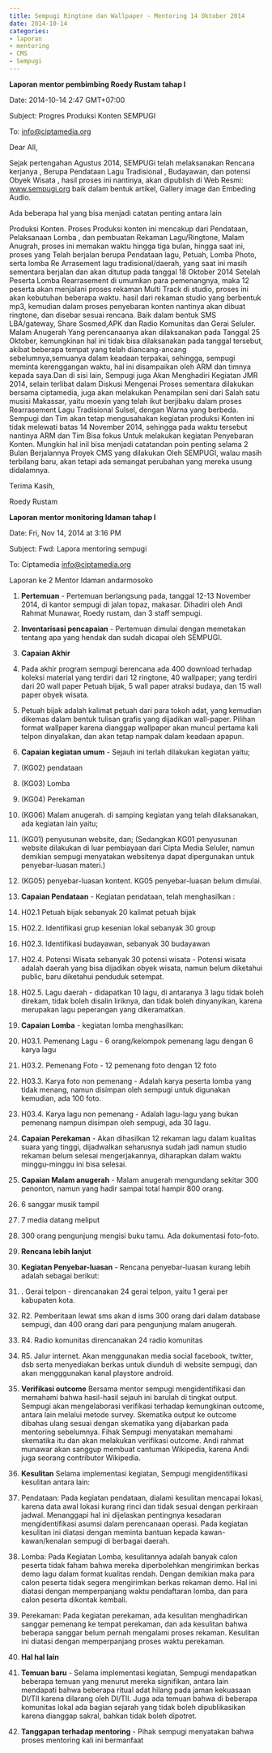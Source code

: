 ```yaml
---
title: Sempugi Ringtone dan Wallpaper - Mentoring 14 Oktober 2014
date: 2014-10-14
categories:
- laporan
- mentoring
- CMS
- Sempugi
---
```


**Laporan mentor pembimbing Roedy Rustam tahap I**

Date: 2014-10-14 2:47 GMT+07:00 

Subject: Progres Produksi Konten SEMPUGI 

To: info@ciptamedia.org

Dear All,

Sejak pertengahan Agustus 2014, SEMPUGi telah melaksanakan Rencana kerjanya , Berupa Pendataan Lagu Tradisional , Budayawan, dan potensi Obyek Wisata , hasil proses ini nantinya, akan dipublish di Web Resmi: www.sempugi.org baik dalam bentuk artikel, Gallery image dan Embeding Audio.

Ada beberapa hal yang bisa menjadi catatan penting antara lain

Produksi Konten. Proses Produksi konten ini mencakup dari Pendataan, Pelaksanaan Lomba , dan pembuatan Rekaman Lagu/Ringtone, Malam Anugrah, proses ini memakan waktu hingga tiga bulan, hingga saat ini, proses yang Telah berjalan berupa Pendataan lagu, Petuah, Lomba Photo, serta lomba Re Arrasement lagu tradisional/daerah, yang saat ini masih sementara berjalan dan akan ditutup pada tanggal 18 Oktober 2014
Setelah Peserta Lomba Rearrasement di umumkan para pemenangnya, maka 12 peserta akan menjalani proses rekaman Multi Track di studio, proses ini akan kebutuhan beberapa waktu. hasil dari rekaman studio yang berbentuk mp3, kemudian dalam proses penyebaran konten nantinya akan dibuat ringtone, dan disebar sesuai rencana. Baik dalam bentuk SMS LBA/gateway, Share Sosmed,APK dan Radio Komunitas dan Gerai Seluler.
Malam Anugerah Yang perencanaanya akan dilaksanakan pada Tanggal 25 Oktober, kemungkinan hal ini tidak bisa dilaksanakan pada tanggal tersebut, akibat beberapa tempat yang telah diancang-ancang sebelumnya,semuanya dalam keadaan terpakai, sehingga, sempugi meminta kerenggangan waktu, hal ini disampaikan oleh ARM dan timnya kepada saya.Dan di sisi lain, Sempugi juga Akan Menghadiri Kegiatan JMR 2014, selain terlibat dalam Diskusi Mengenai Proses sementara dilakukan bersama ciptamedia, juga akan melakukan Penampilan seni dari Salah satu musisi Makassar, yaitu moexin yang telah ikut berjibaku dalam proses Rearrasement Lagu Tradisional Sulsel, dengan Warna yang berbeda.
Sempugi dan Tim akan tetap mengusahakan kegiatan produksi Konten ini tidak melewati batas 14 November 2014, sehingga pada waktu tersebut nantinya ARM dan Tim Bisa fokus Untuk melakukan kegiatan Penyebaran Konten.
Mungkin hal inil bisa menjadi catatandan poin penting selama 2 Bulan Berjalannya Proyek CMS yang dilakukan Oleh SEMPUGI, walau masih terbilang baru, akan tetapi ada semangat perubahan yang mereka usung didalamnya.

Terima Kasih,

Roedy Rustam

**Laporan mentor monitoring Idaman tahap I**

Date: Fri, Nov 14, 2014 at 3:16 PM 

Subject: Fwd: Lapora mentoring sempugi 

To: Ciptamedia <info@ciptamedia.org>

Laporan ke 2 Mentor Idaman andarmosoko

1. **Pertemuan** - Pertemuan berlangsung pada, tanggal 12-13 November 2014, di kantor sempugi di jalan topaz, makasar. Dihadiri oleh Andi Rahmat Munawar, Roedy rustam, dan 3 staff sempugi.

2. **Inventarisasi pencapaian** - Pertemuan dimulai dengan memetakan tentang apa yang hendak dan sudah dicapai oleh SEMPUGI.
 1. **Capaian Akhir**
  1. Pada akhir program sempugi berencana ada 400 download terhadap koleksi material yang terdiri dari 12 ringtone, 40 wallpaper; yang terdiri dari 20 wall paper Petuah bijak, 5 wall paper atraksi budaya, dan 15 wall paper obyek wisata.
  2. Petuah bijak adalah kalimat petuah dari para tokoh adat, yang kemudian dikemas dalam bentuk tulisan grafis yang dijadikan wall-paper. Pilihan format wallpaper karena dianggap wallpaper akan muncul pertama kali telpon dinyalakan, dan akan tetap nampak dalam keadaan apapun.
 2. **Capaian kegiatan umum** - Sejauh ini terlah dilakukan kegiatan yaitu;
  1. (KG02) pendataan
  2. (KG03) Lomba
  3. (KG04) Perekaman
  4. (KG06) Malam anugerah. di samping kegiatan yang telah dilaksanakan, ada kegiatan lain yaitu;
  5. (KG01) penyusunan website, dan; (Sedangkan KG01 penyusunan website dilakukan di luar pembiayaan dari Cipta Media Seluler, namun demikian sempugi menyatakan websitenya dapat dipergunakan untuk penyebar-luasan materi.)
  6. (KG05) penyebar-luasan kontent. KG05 penyebar-luasan belum dimulai.
 3. **Capaian Pendataan** - Kegiatan pendataan, telah menghasilkan :
  1. H02.1 Petuah bijak sebanyak 20 kalimat petuah bijak
  2. H02.2. Identifikasi grup kesenian lokal sebanyak 30 group
  3. H02.3. Identifikasi budayawan, sebanyak 30 budayawan
  4. H02.4. Potensi Wisata sebanyak 30 potensi wisata - Potensi wisata adalah daerah yang bisa dijadikan obyek wisata, namun belum diketahui public, baru diketahui penduduk setempat.
  5. H02.5. Lagu daerah - didapatkan 10 lagu, di antaranya 3 lagu tidak boleh direkam, tidak boleh disalin liriknya, dan tidak boleh dinyanyikan, karena merupakan lagu peperangan yang dikeramatkan.
 4. **Capaian Lomba** - kegiatan lomba menghasilkan:
  1. H03.1. Pemenang Lagu - 6 orang/kelompok pemenang lagu dengan 6 karya lagu
  2. H03.2. Pemenang Foto - 12 pemenang foto dengan 12 foto
  3. H03.3. Karya foto non pemenang - Adalah karya peserta lomba yang tidak menang, namun disimpan oleh sempugi untuk digunakan kemudian, ada 100 foto.
  4. H03.4. Karya lagu non pemenang - Adalah lagu-lagu yang bukan pemenang nampun disimpan oleh sempugi, ada 30 lagu.
 5. **Capaian Perekaman** - Akan dihasilkan 12 rekaman lagu dalam kualitas suara yang tinggi, dijadwalkan seharusnya sudah jadi namun studio rekaman belum selesai mengerjakannya, diharapkan dalam waktu minggu-minggu ini bisa selesai.
 6. **Capaian Malam anugerah** - Malam anugerah mengundang sekitar 300 penonton, namun yang hadir sampai total hampir 800 orang.
  1. 6 sanggar musik tampil
  2. 7 media datang meliput
  3. 300 orang pengunjung mengisi buku tamu. Ada dokumentasi foto-foto.

3. **Rencana lebih lanjut**
 1. **Kegiatan Penyebar-luasan** - Rencana penyebar-luasan kurang lebih adalah sebagai berikut:
  1. . Gerai telpon - direncanakan 24 gerai telpon, yaitu 1 gerai per kabupaten kota.
  2. R2.	Pemberitaan lewat sms akan d isms 300 orang dari dalam database sempugi, dan 400 orang dari para pengunjung malam anugerah.
  3. R4. Radio komunitas direncanakan 24 radio komunitas
  4. R5.	Jalur internet. Akan menggunakan media social facebook, twitter, dsb serta menyediakan berkas untuk diunduh di website sempugi, dan akan mengggunakan kanal playstore android.
 2. **Verifikasi outcome** Bersama mentor sempugi mengidentifikasi dan memahami bahwa hasil-hasil sejauh ini barulah di tingkat output. Sempugi akan mengelaborasi verifikasi terhadap kemungkinan outcome, antara lain melalui metode survey.
Skematika output ke outcome dibahas ulang sesuai dengan skematika yang dijabarkan pada mentoring sebelumnya. Fihak Sempugi menyatakan memahami skematika itu dan akan melakukan verifikasi outcome. Andi rahmat munawar akan sanggup membuat cantuman Wikipedia, karena Andi juga seorang contributor Wikipedia.

1. **Kesulitan** Selama implementasi kegiatan, Sempugi mengidentifikasi kesulitan antara lain:
 1. Pendataan: Pada kegiatan pendataan, dialami kesulitan mencapai lokasi, karena data awal lokasi kurang rinci dan tidak sesuai dengan perkiraan jadwal. Menanggapi hal ini dijelaskan pentingnya kesadaran mengidentifikasi asumsi dalam perencanaan operasi. Pada kegiatan kesulitan ini diatasi dengan meminta bantuan kepada kawan-kawan/kenalan sempugi di berbagai daerah.
 2. Lomba: Pada Kegiatan Lomba, kesulitannya adalah banyak calon peserta tidak faham bahwa mereka diperbolehkan mengirimkan berkas demo lagu dalam format kualitas rendah. Dengan demikian maka para calon peserta tidak segera mengirimkan berkas rekaman demo. Hal ini diatasi dengan memperpanjang waktu pendaftaran lomba, dan para calon peserta dikontak kembali.
 3. Perekaman: Pada kegiatan perekaman, ada kesulitan menghadirkan sanggar pemenang ke tempat perekaman, dan ada kesulitan bahwa beberapa sanggar belum pernah mengalami proses rekaman. Kesulitan ini diatasi dengan memperpanjang proses waktu perekaman.

2. **Hal hal lain**
 1. **Temuan baru** - Selama implementasi kegiatan, Sempugi mendapatkan beberapa temuan yang menurut mereka signifikan, antara lain mendapati bahwa beberapa ritual adat hilang pada jaman kekuasaan DI/TII karena dilarang oleh DI/TII. Juga ada temuan bahwa di beberapa komunitas lokal ada bagian sejarah yang tidak boleh dipublikasikan karena dianggap sakral, bahkan tidak boleh dipotret.
 2. **Tanggapan terhadap mentoring** - Pihak sempugi menyatakan bahwa proses mentoring kali ini bermanfaat
